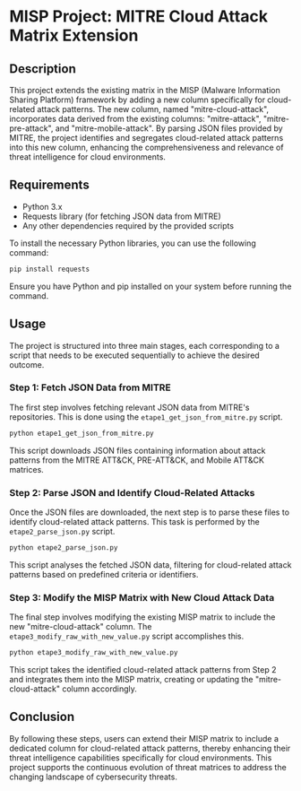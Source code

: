 
# MISP Project: MITRE Cloud Attack Matrix Extension

## Description
This project extends the existing matrix in the MISP (Malware Information Sharing Platform) framework by adding a new column specifically for cloud-related attack patterns. The new column, named "mitre-cloud-attack", incorporates data derived from the existing columns: "mitre-attack", "mitre-pre-attack", and "mitre-mobile-attack". By parsing JSON files provided by MITRE, the project identifies and segregates cloud-related attack patterns into this new column, enhancing the comprehensiveness and relevance of threat intelligence for cloud environments.

## Requirements
- Python 3.x
- Requests library (for fetching JSON data from MITRE)
- Any other dependencies required by the provided scripts

To install the necessary Python libraries, you can use the following command:

```sh
pip install requests
```

Ensure you have Python and pip installed on your system before running the command.

## Usage
The project is structured into three main stages, each corresponding to a script that needs to be executed sequentially to achieve the desired outcome.

### Step 1: Fetch JSON Data from MITRE
The first step involves fetching relevant JSON data from MITRE's repositories. This is done using the `etape1_get_json_from_mitre.py` script.

```sh
python etape1_get_json_from_mitre.py
```

This script downloads JSON files containing information about attack patterns from the MITRE ATT&CK, PRE-ATT&CK, and Mobile ATT&CK matrices.

### Step 2: Parse JSON and Identify Cloud-Related Attacks
Once the JSON files are downloaded, the next step is to parse these files to identify cloud-related attack patterns. This task is performed by the `etape2_parse_json.py` script.

```sh
python etape2_parse_json.py
```

This script analyses the fetched JSON data, filtering for cloud-related attack patterns based on predefined criteria or identifiers.

### Step 3: Modify the MISP Matrix with New Cloud Attack Data
The final step involves modifying the existing MISP matrix to include the new "mitre-cloud-attack" column. The `etape3_modify_raw_with_new_value.py` script accomplishes this.

```sh
python etape3_modify_raw_with_new_value.py
```

This script takes the identified cloud-related attack patterns from Step 2 and integrates them into the MISP matrix, creating or updating the "mitre-cloud-attack" column accordingly.

## Conclusion
By following these steps, users can extend their MISP matrix to include a dedicated column for cloud-related attack patterns, thereby enhancing their threat intelligence capabilities specifically for cloud environments. This project supports the continuous evolution of threat matrices to address the changing landscape of cybersecurity threats.
